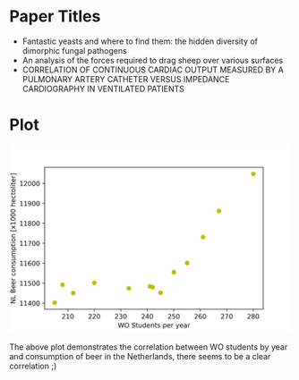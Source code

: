 # Paper Titles

- Fantastic yeasts and where to find them: the hidden diversity of dimorphic fungal pathogens
- An analysis of the forces required to drag sheep over various surfaces
- CORRELATION OF CONTINUOUS CARDIAC OUTPUT MEASURED BY A PULMONARY ARTERY CATHETER VERSUS IMPEDANCE CARDIOGRAPHY IN VENTILATED PATIENTS

# Plot
![plot](correlation.png?raw=true "Correlation Plot")

The above plot demonstrates the correlation between WO students by year and consumption of beer in the Netherlands, there seems to be a clear correlation ;)

